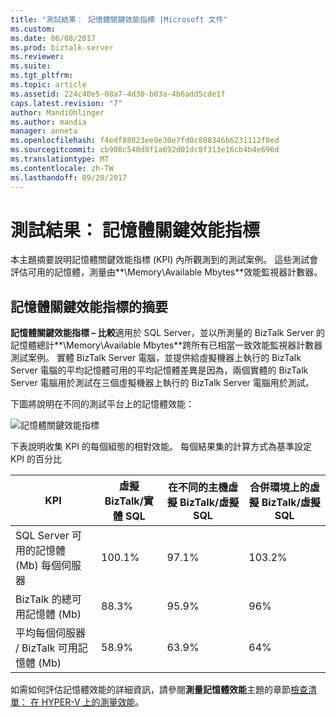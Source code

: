 ```yaml
---
title: "測試結果： 記憶體關鍵效能指標 |Microsoft 文件"
ms.custom: 
ms.date: 06/08/2017
ms.prod: biztalk-server
ms.reviewer: 
ms.suite: 
ms.tgt_pltfrm: 
ms.topic: article
ms.assetid: 224c40e5-08a7-4d30-b03a-4b6add5cde1f
caps.latest.revision: "7"
author: MandiOhlinger
ms.author: mandia
manager: anneta
ms.openlocfilehash: f4edf88023ee9e30e7fd0c808346b6231112f8ed
ms.sourcegitcommit: cb908c540d8f1a692d01dc8f313e16cb4b4e696d
ms.translationtype: MT
ms.contentlocale: zh-TW
ms.lasthandoff: 09/20/2017
---
```

# <a name="test-results-memory-key-performance-indicators"></a>測試結果： 記憶體關鍵效能指標
本主題摘要說明記憶體關鍵效能指標 (KPI) 內所觀測到的測試案例。 這些測試會評估可用的記憶體，測量由**\Memory\Available Mbytes**效能監視器計數器。  
  
## <a name="summary-of-memory-key-performance-indicators"></a>記憶體關鍵效能指標的摘要  
 **記憶體關鍵效能指標 – 比較**適用於 SQL Server，並以所測量的 BizTalk Server 的記憶體總計**\Memory\Available Mbytes**跨所有已相當一致效能監視器計數器測試案例。 實體 BizTalk Server 電腦，並提供給虛擬機器上執行的 BizTalk Server 電腦的平均記憶體可用的平均記憶體差異是因為，兩個實體的 BizTalk Server 電腦用於測試在三個虛擬機器上執行的 BizTalk Server 電腦用於測試。  
  
 下圖將說明在不同的測試平台上的記憶體效能：  
  
 ![記憶體關鍵效能指標](../technical-guides/media/memorykpi.gif "MemoryKPI")  
  
 下表說明收集 KPI 的每個組態的相對效能。 每個結果集的計算方式為基準設定 KPI 的百分比  
  
|KPI|虛擬 BizTalk/實體 SQL|在不同的主機虛擬 BizTalk/虛擬 SQL|合併環境上的虛擬 BizTalk/虛擬 SQL|  
|---------|-----------------------------------|----------------------------------------------------|--------------------------------------------------------------|  
|SQL Server 可用的記憶體 (Mb) 每個伺服器|100.1%|97.1%|103.2%|  
|BizTalk 的總可用記憶體 (Mb)|88.3%|95.9%|96%|  
|平均每個伺服器 / BizTalk 可用記憶體 (Mb)|58.9%|63.9%|64%|  
  
 如需如何評估記憶體效能的詳細資訊，請參閱**測量記憶體效能**主題的章節[檢查清單： 在 HYPER-V 上的測量效能](../technical-guides/checklist-measuring-performance-on-hyper-v.md)。